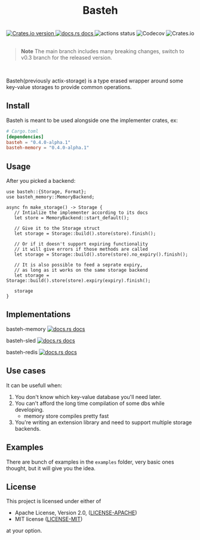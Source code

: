 <h1 align="center">Basteh</h1>
<br />

<div align="center">
  <a href="https://crates.io/crates/basteh">
    <img src="https://img.shields.io/crates/v/basteh.svg?style=flat-square"
    alt="Crates.io version" />
  </a>
  <a href="https://docs.rs/basteh">
    <img src="https://img.shields.io/badge/docs-latest-blue.svg?style=flat-square"
      alt="docs.rs docs" />
  </a>
  <img src="https://img.shields.io/github/actions/workflow/status/pooyamb/basteh/storage.yml?style=flat-square" alt="actions status" />
  <img alt="Codecov" src="https://img.shields.io/codecov/c/github/pooyamb/basteh?style=flat-square">
  <img alt="Crates.io" src="https://img.shields.io/crates/l/basteh?style=flat-square">
</div>

<br>

> **Note** The main branch includes many breaking changes, switch to v0.3 branch for the released version.

<br>

Basteh(previously actix-storage) is a type erased wrapper around some key-value storages to provide common operations.

## Install

Basteh is meant to be used alongside one the implementer crates, ex:

```toml
# Cargo.toml
[dependencies]
basteh = "0.4.0-alpha.1"
basteh-memory = "0.4.0-alpha.1"
```

## Usage

After you picked a backend:

```rust,ignore
use basteh::{Storage, Format};
use basteh_memory::MemoryBackend;

async fn make_storage() -> Storage {
   // Intialize the implementer according to its docs
   let store = MemoryBackend::start_default();

   // Give it to the Storage struct
   let storage = Storage::build().store(store).finish();

   // Or if it doesn't support expiring functionality
   // it will give errors if those methods are called
   let storage = Storage::build().store(store).no_expiry().finish();

   // It is also possible to feed a seprate expiry,
   // as long as it works on the same storage backend
   let storage = Storage::build().store(store).expiry(expiry).finish();
   
   storage
}
```

## Implementations

basteh-memory
<a href="https://docs.rs/basteh-memory">
<img src="https://img.shields.io/badge/docs-latest-blue.svg?style=flat-square"
      alt="docs.rs docs" />
</a>

basteh-sled
<a href="https://docs.rs/basteh-sled">
<img src="https://img.shields.io/badge/docs-latest-blue.svg?style=flat-square"
      alt="docs.rs docs" />
</a>

basteh-redis
<a href="https://docs.rs/basteh-redis">
<img src="https://img.shields.io/badge/docs-latest-blue.svg?style=flat-square"
      alt="docs.rs docs" />
</a>

## Use cases

It can be usefull when:

1. You don't know which key-value database you'll need later.
2. You can't afford the long time compilation of some dbs while developing.
   - memory store compiles pretty fast
3. You're writing an extension library and need to support multiple storage backends.

## Examples

There are bunch of examples in the `examples` folder, very basic ones thought, but it will give you the idea.

## License

This project is licensed under either of

- Apache License, Version 2.0, ([LICENSE-APACHE](LICENSE-APACHE))
- MIT license ([LICENSE-MIT](LICENSE-MIT))

at your option.
